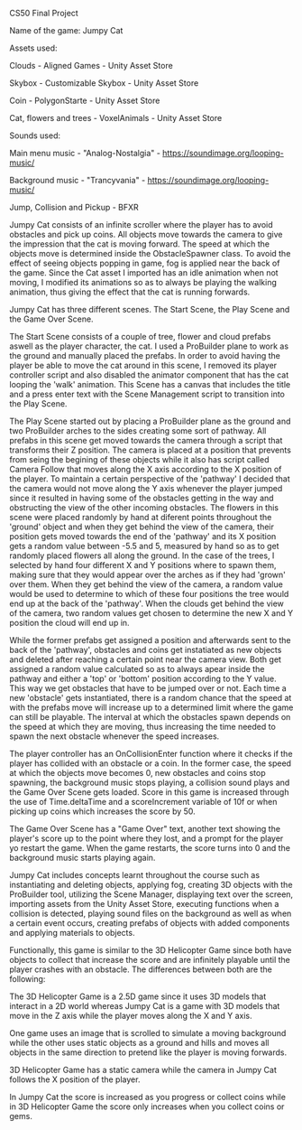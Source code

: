 CS50 Final Project

Name of the game: Jumpy Cat


Assets used:

Clouds - Aligned Games - Unity Asset Store

Skybox - Customizable Skybox - Unity Asset Store

Coin - PolygonStarte - Unity Asset Store

Cat, flowers and trees - VoxelAnimals - Unity Asset Store


Sounds used:

Main menu music - "Analog-Nostalgia" - https://soundimage.org/looping-music/

Background music - "Trancyvania" - https://soundimage.org/looping-music/

Jump, Collision and Pickup - BFXR


Jumpy Cat consists of an infinite scroller where the player has to avoid obstacles and pick up coins.
All objects move towards the camera to give the impression that the cat is moving forward. The speed at which the objects move is determined inside the ObstacleSpawner class.
To avoid the effect of seeing objects popping in game, fog is applied near the back of the game.
Since the Cat asset I imported has an idle animation when not moving, I modified its animations so as to always be playing the walking animation, thus giving the effect that the cat is running forwards.


Jumpy Cat has three different scenes. The Start Scene, the Play Scene and the Game Over Scene.

The Start Scene consists of a couple of tree, flower and cloud prefabs aswell as the player character, the cat. I used a ProBuilder plane to work as the ground and manually placed the prefabs. In order to avoid having the player be able to move the cat around in this scene, I removed its player controller script and also disabled the animator component that has the cat looping the 'walk' animation. This Scene has a canvas that includes the title and a press enter text with the Scene Management script to transition into the Play Scene.

The Play Scene started out by placing a ProBuilder plane as the ground and two ProBuilder arches to the sides creating some sort of pathway. All prefabs in this scene get moved towards the camera through a script that transforms their Z position. The camera is placed at a position that prevents from seing the begining of these objects while it also has script called Camera Follow that moves along the X axis according to the X position of the player. To maintain a certain perspective of the 'pathway' I decided that the camera would not move along the Y axis whenever the player jumped since it resulted in having some of the obstacles getting in the way and obstructing the view of the other incoming obstacles. The flowers in this scene were placed randomly by hand at diferent points throughout the 'ground' object and when they get behind the view of the camera, their position gets moved towards the end of the 'pathway' and its X position gets a random value between -5.5 and 5, measured by hand so as to get randomly placed flowers all along the ground. In the case of the trees, I selected by hand four different X and Y positions where to spawn them, making sure that they would appear over the arches as if they had 'grown' over them. When they get behind the view of the camera, a random value would be used to determine to which of these four positions the tree would end up at the back of the 'pathway'. When the clouds get behind the view of the camera, two random values get chosen to determine the new X and Y position the cloud will end up in. 

While the former prefabs get assigned a position and afterwards sent to the back of the 'pathway', obstacles and coins get instatiated as new objects and deleted after reaching a certain point near the camera view. Both get assigned a random value calculated so as to always apear inside the pathway and either a 'top' or 'bottom' position according to the Y value. This way we get obstacles that have to be jumped over or not. Each time a new 'obstacle' gets instantiated, there is a random chance that the speed at with the prefabs move will increase up to a determined limit where the game can still be playable. The interval at which the obstacles spawn depends on the speed at which they are moving, thus increasing the time needed to spawn the next obstacle whenever the speed increases. 

The player controller has an OnCollisionEnter function where it checks if the player has collided with an obstacle or a coin. In the former case, the speed at which the objects move becomes 0, new obstacles and coins stop spawning, the background music stops playing, a collision sound plays and the Game Over Scene gets loaded. Score in this game is increased through the use of Time.deltaTime and a scoreIncrement variable of 10f or when picking up coins which increases the score by 50.

The Game Over Scene has a "Game Over" text, another text showing the player's score up to the point where they lost, and a prompt for the player yo restart the game. When the game restarts, the score turns into 0 and the background music starts playing again.



Jumpy Cat includes concepts learnt throughout the course such as instantiating and deleting objects, applying fog, creating 3D objects with the ProBuilder tool, utilizing the Scene Manager, displaying text over the screen, importing assets from the Unity Asset Store, executing functions when a collision is detected, playing sound files on the background as well as when a certain event occurs, creating prefabs of objects with added components and applying materials to objects.

Functionally, this game is similar to the 3D Helicopter Game since both have objects to collect that increase the score and are infinitely playable until the player crashes with an obstacle. The differences between both are the following:

The 3D Helicopter Game is a 2.5D game since it uses 3D models that interact in a 2D world whereas Jumpy Cat is a game with 3D models that move in the Z axis while the player moves along the X and Y axis.

One game uses an image that is scrolled to simulate a moving background while the other uses static objects as a ground and hills and moves all objects in the same direction to pretend like the player is moving forwards.

3D Helicopter Game has a static camera while the camera in Jumpy Cat follows the X position of the player. 

In Jumpy Cat the score is increased as you progress or collect coins while in 3D Helicopter Game the score only increases when you collect coins or gems.
